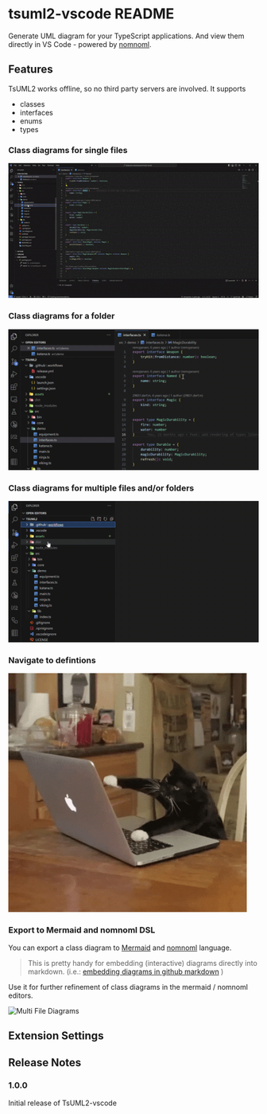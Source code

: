 # tsuml2-vscode README

Generate UML diagram for your TypeScript applications.
And view them directly in VS Code - powered by [nomnoml](https://nomnoml.com/).

## Features

TsUML2 works offline, so no third party servers are involved. It supports
- classes
- interfaces
- enums
- types

### Class diagrams for single files
![Single File Diagrams](assets/single-file-class-diagram.gif)

### Class diagrams for a folder
![Single File Diagrams](assets/single-folder-class-diagram.gif)

### Class diagrams for multiple files and/or folders
![Multi File Diagrams](assets/multi-folder-class-diagram.gif)

### Navigate to defintions
![Navigate to Definitions](assets/busy_cat.gif)

### Export to Mermaid and nomnoml DSL
You can export a class diagram to [Mermaid](https://mermaid.js.org/) and
[nomnoml](https://nomnoml.com/) language.

> This is pretty handy for embedding (interactive) diagrams directly into markdown.
(i.e.: [embedding diagrams in github markdown](https://docs.github.com/en/get-started/writing-on-github/working-with-advanced-formatting/creating-diagrams#creating-mermaid-diagrams) )

Use it for further refinement of class diagrams in the mermaid / nomnoml editors.

![Multi File Diagrams](assets/mermaid-export.gif)


<!--
## Requirements

If you have any requirements or dependencies, add a section describing those and how to install and configure them.
-->

## Extension Settings

<!--
Include if your extension adds any VS Code settings through the `contributes.configuration` extension point.

For example:

This extension contributes the following settings:

* `myExtension.enable`: Enable/disable this extension.
* `myExtension.thing`: Set to `blah` to do something.
-->

<!--
## Known Issues

Calling out known issues can help limit users opening duplicate issues against your extension.
-->

## Release Notes

### 1.0.0

Initial release of TsUML2-vscode

<!--
---

## Following extension guidelines

Ensure that you've read through the extensions guidelines and follow the best practices for creating your extension.

* [Extension Guidelines](https://code.visualstudio.com/api/references/extension-guidelines)

## Working with Markdown

You can author your README using Visual Studio Code. Here are some useful editor keyboard shortcuts:

* Split the editor (`Cmd+\` on macOS or `Ctrl+\` on Windows and Linux).
* Toggle preview (`Shift+Cmd+V` on macOS or `Shift+Ctrl+V` on Windows and Linux).
* Press `Ctrl+Space` (Windows, Linux, macOS) to see a list of Markdown snippets.

## For more information

* [Visual Studio Code's Markdown Support](http://code.visualstudio.com/docs/languages/markdown)
* [Markdown Syntax Reference](https://help.github.com/articles/markdown-basics/)

**Enjoy!**
-->
